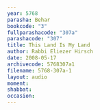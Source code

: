 ```yaml
---
year: 5768
parasha: Behar
bookcode: "3"
fullparashacode: "307a"
parashacode: "307"
title: This Land Is My Land
author: Rabbi Eliezer Hirsch
date: 2008-05-17
archivecode: 5768307a1
filename: 5768-307a-1
layout: audio
moment: 
shabbat: 
occasion: 
---
```

